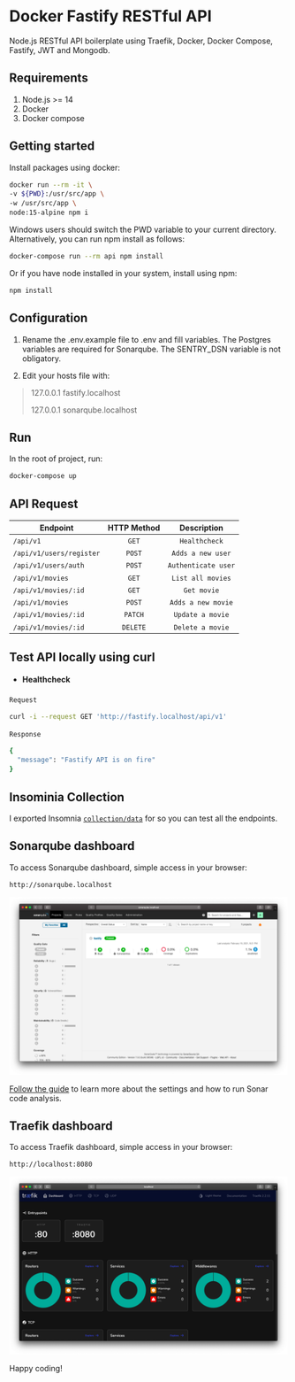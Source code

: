 # Docker Fastify RESTful API

Node.js RESTful API boilerplate using Traefik, Docker, Docker Compose, Fastify, JWT and Mongodb.

## Requirements
1. Node.js >= 14
2. Docker
3. Docker compose

## Getting started

Install packages using docker:

```sh
docker run --rm -it \
-v ${PWD}:/usr/src/app \
-w /usr/src/app \
node:15-alpine npm i
```

Windows users should switch the PWD variable to your current directory. Alternatively, you can run npm install as follows:

```sh
docker-compose run --rm api npm install
```

Or if you have node installed in your system, install using npm:

```sh
npm install
```

## Configuration

1. Rename the .env.example file to .env and fill variables. The Postgres variables are required for Sonarqube. The SENTRY_DSN variable is not obligatory.

2. Edit your hosts file with:
  >127.0.0.1 fastify.localhost
  >
  >127.0.0.1 sonarqube.localhost

## Run

In the root of project, run:

```sh
docker-compose up
```

## API Request

| Endpoint                           | HTTP Method             | Description             |
| ---------------------------------- | :---------------------: | :---------------------: |
| `/api/v1`                          | `GET`                   | `Healthcheck`           |
| `/api/v1/users/register`           | `POST`                  | `Adds a new user`       |
| `/api/v1/users/auth`               | `POST`                  | `Authenticate user`     |
| `/api/v1/movies`                   | `GET`                   | `List all movies`       |
| `/api/v1/movies/:id`               | `GET`                   | `Get movie`             |
| `/api/v1/movies`                   | `POST`                  | `Adds a new movie`      |
| `/api/v1/movies/:id`               | `PATCH`                 | `Update a movie`        |
| `/api/v1/movies/:id`               | `DELETE`                | `Delete a movie`        |


## Test API locally using curl

- #### Healthcheck

`Request`
```bash
curl -i --request GET 'http://fastify.localhost/api/v1'
```

`Response`
```bash
{
  "message": "Fastify API is on fire"
}
```

## Insominia Collection

I exported Insomnia [`collection/data`](insomnia_2021-02-07.json) for so you can test all the endpoints.

## Sonarqube dashboard

To access Sonarqube dashboard, simple access in your browser:

```sh
http://sonarqube.localhost
```

![](/sonarqube.png)

[Follow the guide](SONARQUBE.md) to learn more about the settings and how to run Sonar code analysis.

## Traefik dashboard

To access Traefik dashboard, simple access in your browser:

```sh
http://localhost:8080
```

![](/traefik.png)

Happy coding!
